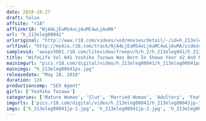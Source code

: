 ```yaml
---
date: 2018-10-27
draft: false
affsite: "r18"
afflinkr18: "NjA4LjEuMS4xLjAuMC4wLjAuMA"
url: "h_213eleg00041"
urloriginal: "http://www.r18.com/videos/vod/movies/detail/-/id=h_213eleg00041"
urlfinal: "http://media.r18.com/track/NjA4LjEuMS4xLjAuMC4wLjAuMA/videos/vod/movies/detail/-/id=h_213eleg00041"
samplevid: "awspv3001.r18.com/litevideo/freepv/h/h_2/h_213eleg041/h_213eleg041_dmb_w.mp4"
title: "WifeLife Vol.041 Yoshiko Tozawa Was Born In Showa Year 42 And Now She's Going Cum Crazy She Was 50 At The Time Of Filming Her Three Body Sizes Are, From The Top, 78/64/86 86"
mainimgurl: "pics.r18.com/digital/video/h_213eleg00041/h_213eleg00041ps.jpg"
mainimgs: "h_213eleg00041ps.jpg"
releasedate: "May 18, 2018"
duration: 126
productioncomp: "SEX Agent"
girls: ['Yoshiko Tozawa']
categories: ['Mature Woman', 'Slut', 'Married Woman', 'Adultery', 'Featured Actress', 'Blowjob', 'Squirting', 'Threesome / Foursome', 'Hi-Def']
imgurls: ['pics.r18.com/digital/video/h_213eleg00041/h_213eleg00041jp-1.jpg', 'pics.r18.com/digital/video/h_213eleg00041/h_213eleg00041jp-2.jpg', 'pics.r18.com/digital/video/h_213eleg00041/h_213eleg00041jp-3.jpg', 'pics.r18.com/digital/video/h_213eleg00041/h_213eleg00041jp-4.jpg', 'pics.r18.com/digital/video/h_213eleg00041/h_213eleg00041jp-5.jpg', 'pics.r18.com/digital/video/h_213eleg00041/h_213eleg00041jp-6.jpg', 'pics.r18.com/digital/video/h_213eleg00041/h_213eleg00041jp-7.jpg', 'pics.r18.com/digital/video/h_213eleg00041/h_213eleg00041jp-8.jpg', 'pics.r18.com/digital/video/h_213eleg00041/h_213eleg00041jp-9.jpg', 'pics.r18.com/digital/video/h_213eleg00041/h_213eleg00041jp-10.jpg', 'pics.r18.com/digital/video/h_213eleg00041/h_213eleg00041jp-11.jpg', 'pics.r18.com/digital/video/h_213eleg00041/h_213eleg00041jp-12.jpg', 'pics.r18.com/digital/video/h_213eleg00041/h_213eleg00041jp-13.jpg', 'pics.r18.com/digital/video/h_213eleg00041/h_213eleg00041jp-14.jpg', 'pics.r18.com/digital/video/h_213eleg00041/h_213eleg00041jp-15.jpg', 'pics.r18.com/digital/video/h_213eleg00041/h_213eleg00041jp-16.jpg', 'pics.r18.com/digital/video/h_213eleg00041/h_213eleg00041jp-17.jpg', 'pics.r18.com/digital/video/h_213eleg00041/h_213eleg00041jp-18.jpg', 'pics.r18.com/digital/video/h_213eleg00041/h_213eleg00041jp-19.jpg']
imgs: ['h_213eleg00041jp-1.jpg', 'h_213eleg00041jp-2.jpg', 'h_213eleg00041jp-3.jpg', 'h_213eleg00041jp-4.jpg', 'h_213eleg00041jp-5.jpg', 'h_213eleg00041jp-6.jpg', 'h_213eleg00041jp-7.jpg', 'h_213eleg00041jp-8.jpg', 'h_213eleg00041jp-9.jpg', 'h_213eleg00041jp-10.jpg', 'h_213eleg00041jp-11.jpg', 'h_213eleg00041jp-12.jpg', 'h_213eleg00041jp-13.jpg', 'h_213eleg00041jp-14.jpg', 'h_213eleg00041jp-15.jpg', 'h_213eleg00041jp-16.jpg', 'h_213eleg00041jp-17.jpg', 'h_213eleg00041jp-18.jpg', 'h_213eleg00041jp-19.jpg']
---
```

